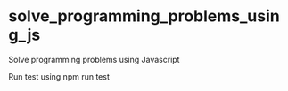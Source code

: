 # solve_programming_problems_using_js
Solve programming problems using Javascript

Run test using npm run test